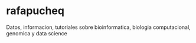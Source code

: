 # rafapucheq
Datos, informacion, tutoriales sobre bioinformatica, biologia computacional, genomica y data science
